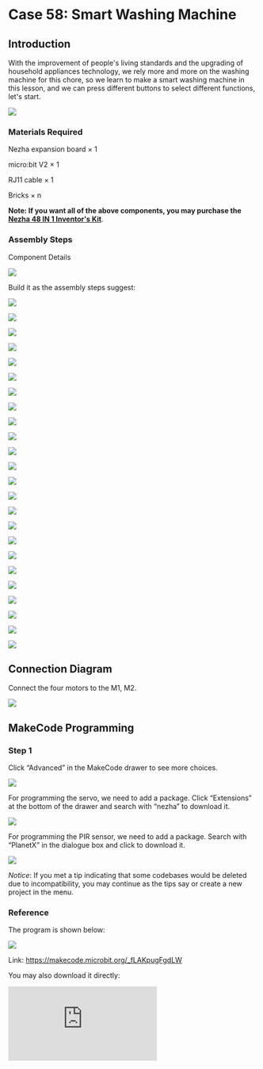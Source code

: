# Case 58: Smart Washing Machine

## Introduction

With the improvement of people's living standards and the upgrading of household appliances technology, we rely more and more on the washing machine for this chore, so we learn to make a smart washing machine in this lesson, and we can press different buttons to select different functions, let's start.

![](./images/58_1.jpg)

### Materials Required

Nezha expansion board × 1

micro:bit V2 × 1

RJ11 cable × 1

Bricks × n

**Note: If you want all of the above components, you may purchase the [Nezha 48 IN 1 Inventor's Kit](https://www.elecfreaks.com/nezha-inventor-s-kit-for-micro-bit-without-micro-bit-board.html)**.



### Assembly Steps

Component Details

![](./images/58_2.jpg)

Build it as the assembly steps suggest:

![](./images/58_3.jpg)

![](./images/58_4.jpg)

![](./images/58_5.jpg)

![](./images/58_6.jpg)

![](./images/58_7.jpg)

![](./images/58_8.jpg)

![](./images/58_9.jpg)

![](./images/58_10.jpg)

![](./images/58_11.jpg)

![](./images/58_12.jpg)

![](./images/58_13.jpg)

![](./images/58_14.jpg)

![](./images/58_15.jpg)

![](./images/58_16.jpg)

![](./images/58_17.jpg)

![](./images/58_18.jpg)

![](./images/58_19.jpg)

![](./images/58_20.jpg)

![](./images/58_21.jpg)

![](./images/58_22.jpg)

![](./images/58_23.jpg)

![](./images/58_24.jpg)

![](./images/58_25.jpg)

![](./images/58_26.jpg)

## Connection Diagram

Connect the four motors to the M1, M2.

![](./images/58_27.jpg)


##  MakeCode Programming

### Step 1

Click “Advanced” in the MakeCode drawer to see more choices.



![](./images/49_10.png)



For programming the servo, we need to add a package. Click “Extensions” at the bottom of the drawer and search with “nezha” to download it.



![](./images/49_11.png)



For programming the PIR sensor, we need to add a package. Search with “PlanetX” in the dialogue box and click to download it.

![](./images/49_12.png)



*Notice*: If you met a tip indicating that some codebases would be deleted due to incompatibility, you may continue as the tips say or create a new project in the menu.

### Reference

The program is shown below:

![](./images/58_28.jpg)

Link: https://makecode.microbit.org/_fLAKpugFgdLW

You may also download it directly:

<div
    style={{
        position: 'relative',
        paddingBottom: '60%',
        overflow: 'hidden',
    }}
>
    <iframe
        src="https://makecode.microbit.org/_5jUeetL6oKqi"
        frameborder="0"
        sandbox="allow-popups allow-forms allow-scripts allow-same-origin"
        style={{
            position: 'absolute',
            width: '100%',
            height: '100%',
        }}
    />
</div>


The remote control program is shown below:

![](./images/58_29.jpg)

Link: https://makecode.microbit.org/_C6LAycMHibK1

<div
    style={{
        position: 'relative',
        paddingBottom: '60%',
        overflow: 'hidden',
    }}
>
    <iframe
        src="https://makecode.microbit.org/_C6LAycMHibK1"
        frameborder="0"
        sandbox="allow-popups allow-forms allow-scripts allow-same-origin"
        style={{
            position: 'absolute',
            width: '100%',
            height: '100%',
        }}
    />
</div>

### Result

As we can see, we use the remote control to control the speed of rotation of the turntable of the smart washing machine.
